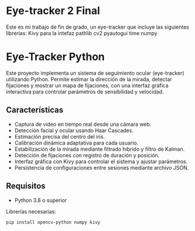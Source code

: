 # Eye-tracker 2 Final
Este es mi trabajo de fin de grado, un eye-tracker que incluye las siguientes librerias:
Kivy para la intefaz
pathlib
cv2
pyautogui
time
numpy

# Eye-Tracker Python

Este proyecto implementa un sistema de seguimiento ocular (eye-tracker) utilizando Python. Permite estimar la dirección de la mirada, detectar fijaciones y mostrar un mapa de fijaciones, con una interfaz gráfica interactiva para controlar parámetros de sensibilidad y velocidad.

## Características

- Captura de video en tiempo real desde una cámara web.
- Detección facial y ocular usando Haar Cascades.
- Estimación precisa del centro del iris.
- Calibración dinámica adaptativa para cada usuario.
- Estabilización de la mirada mediante filtrado híbrido y filtro de Kalman.
- Detección de fijaciones con registro de duración y posición.
- Interfaz gráfica con Kivy para controlar el sistema y ajustar parámetros.
- Persistencia de configuraciones entre sesiones mediante archivo JSON.

## Requisitos

- Python 3.8 o superior

Librerías necesarias:

```bash
pip install opencv-python numpy kivy

